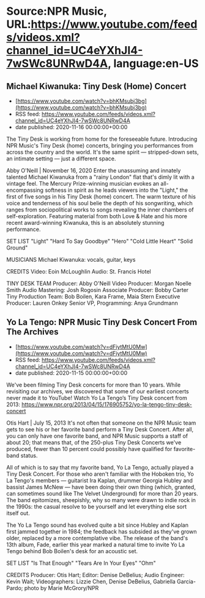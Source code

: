 # Source:NPR Music, URL:https://www.youtube.com/feeds/videos.xml?channel_id=UC4eYXhJI4-7wSWc8UNRwD4A, language:en-US

## Michael Kiwanuka: Tiny Desk (Home) Concert
 - [https://www.youtube.com/watch?v=bhKMsubj3bg](https://www.youtube.com/watch?v=bhKMsubj3bg)
 - RSS feed: https://www.youtube.com/feeds/videos.xml?channel_id=UC4eYXhJI4-7wSWc8UNRwD4A
 - date published: 2020-11-16 00:00:00+00:00

The Tiny Desk is working from home for the foreseeable future. Introducing NPR Music's Tiny Desk (home) concerts, bringing you performances from across the country and the world. It's the same spirit — stripped-down sets, an intimate setting — just a different space.

Abby O'Neill | November 16, 2020
Enter the unassuming and innately talented Michael Kiwanuka from a "rainy London" flat that's dimly lit with a vintage feel. The Mercury Prize-winning musician evokes an all-encompassing softness in spirit as he leads viewers into the "Light," the first of five songs in his Tiny Desk (home) concert. The warm texture of his voice and tenderness of his soul belie the depth of his songwriting, which ranges from sociopolitical works to songs revealing the inner chambers of self-exploration. Featuring material from both Love & Hate and his more recent award-winning Kiwanuka, this is an absolutely stunning performance.

SET LIST
"Light"
"Hard To Say Goodbye"
"Hero"
"Cold Little Heart"
"Solid Ground"

MUSICIANS
Michael Kiwanuka: vocals, guitar, keys

CREDITS
Video: Eoin McLoughlin
Audio: St. Francis Hotel

TINY DESK TEAM
Producer: Abby O'Neill
Video Producer: Morgan Noelle Smith
Audio Mastering: Josh Rogosin
Associate Producer: Bobby Carter
Tiny Production Team: Bob Boilen, Kara Frame, Maia Stern
Executive Producer: Lauren Onkey
Senior VP, Programming: Anya Grundmann

## Yo La Tengo: NPR Music Tiny Desk Concert From The Archives
 - [https://www.youtube.com/watch?v=dFiytMtU0Mw](https://www.youtube.com/watch?v=dFiytMtU0Mw)
 - RSS feed: https://www.youtube.com/feeds/videos.xml?channel_id=UC4eYXhJI4-7wSWc8UNRwD4A
 - date published: 2020-11-15 00:00:00+00:00

We've been filming Tiny Desk concerts for more than 10 years. While revisiting our archives, we discovered that some of our earliest concerts never made it to YouTube! 
Watch Yo La Tengo’s Tiny Desk concert from 2013: https://www.npr.org/2013/04/15/176905752/yo-la-tengo-tiny-desk-concert

Otis Hart | July 15, 2013
It's not often that someone on the NPR Music team gets to see his or her favorite band perform a Tiny Desk Concert. After all, you can only have one favorite band, and NPR Music supports a staff of about 20; that means that, of the 250-plus Tiny Desk Concerts we've produced, fewer than 10 percent could possibly have qualified for favorite-band status.

All of which is to say that my favorite band, Yo La Tengo, actually played a Tiny Desk Concert. For those who aren't familiar with the Hoboken trio, Yo La Tengo's members — guitarist Ira Kaplan, drummer Georgia Hubley and bassist James McNew — have been doing their own thing (which, granted, can sometimes sound like The Velvet Underground) for more than 20 years. The band epitomizes, sheepishly, why so many were drawn to indie rock in the 1990s: the casual resolve to be yourself and let everything else sort itself out.

The Yo La Tengo sound has evolved quite a bit since Hubley and Kaplan first jammed together in 1984; the feedback has subsided as they've grown older, replaced by a more contemplative vibe. The release of the band's 13th album, Fade, earlier this year marked a natural time to invite Yo La Tengo behind Bob Boilen's desk for an acoustic set.

SET LIST
"Is That Enough"
"Tears Are In Your Eyes"
"Ohm"

CREDITS
Producer: Otis Hart; Editor: Denise DeBelius; Audio Engineer: Kevin Wait; Videographers: Lizzie Chen, Denise DeBelius, Gabriella Garcia-Pardo; photo by Marie McGrory/NPR

